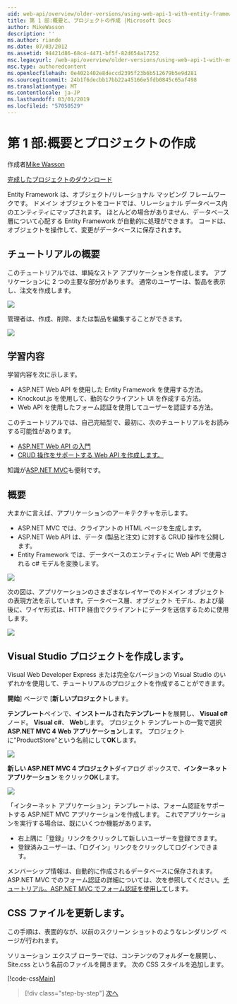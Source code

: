 ```yaml
---
uid: web-api/overview/older-versions/using-web-api-1-with-entity-framework-5/using-web-api-with-entity-framework-part-1
title: 第 1 部:概要と、プロジェクトの作成 |Microsoft Docs
author: MikeWasson
description: ''
ms.author: riande
ms.date: 07/03/2012
ms.assetid: 94421d86-68c4-4471-bf5f-82d654a17252
msc.legacyurl: /web-api/overview/older-versions/using-web-api-1-with-entity-framework-5/using-web-api-with-entity-framework-part-1
msc.type: authoredcontent
ms.openlocfilehash: 0e4021402e8deccd2395f23b6b512679b5e9d281
ms.sourcegitcommit: 24b1f6decbb17bb22a45166e5fdb0845c65af498
ms.translationtype: MT
ms.contentlocale: ja-JP
ms.lasthandoff: 03/01/2019
ms.locfileid: "57050529"
---
```

<a name="part-1-overview-and-creating-the-project"></a>第 1 部:概要とプロジェクトの作成
====================
作成者[Mike Wasson](https://github.com/MikeWasson)

[完成したプロジェクトのダウンロード](http://code.msdn.microsoft.com/ASP-NET-Web-API-with-afa30545)

Entity Framework は、オブジェクト/リレーショナル マッピング フレームワークです。 ドメイン オブジェクトをコードでは、リレーショナル データベース内のエンティティにマップされます。 ほとんどの場合がありません、データベース層について心配する Entity Framework が自動的に処理ができます。 コードは、オブジェクトを操作して、変更がデータベースに保存されます。

## <a name="about-the-tutorial"></a>チュートリアルの概要

このチュートリアルでは、単純なストア アプリケーションを作成します。 アプリケーションに 2 つの主要な部分があります。 通常のユーザーは、製品を表示し、注文を作成します。

![](using-web-api-with-entity-framework-part-1/_static/image1.png)

管理者は、作成、削除、または製品を編集することができます。

![](using-web-api-with-entity-framework-part-1/_static/image2.png)

## <a name="skills-youll-learn"></a>学習内容

学習内容を次に示します。

- ASP.NET Web API を使用した Entity Framework を使用する方法。
- Knockout.js を使用して、動的なクライアント UI を作成する方法。
- Web API を使用したフォーム認証を使用してユーザーを認証する方法。

このチュートリアルでは、自己完結型で、最初に、次のチュートリアルをお読みする可能性があります。

- [ASP.NET Web API の入門](../../getting-started-with-aspnet-web-api/tutorial-your-first-web-api.md)
- [CRUD 操作をサポートする Web API を作成します。](../creating-a-web-api-that-supports-crud-operations.md)

知識が[ASP.NET MVC](../../../../mvc/index.md)も便利です。

## <a name="overview"></a>概要

大まかに言えば、アプリケーションのアーキテクチャを示します。

- ASP.NET MVC では、クライアントの HTML ページを生成します。
- ASP.NET Web API は、データ (製品と注文) に対する CRUD 操作を公開します。
- Entity Framework では、データベースのエンティティに Web API で使用される c# モデルを変換します。

![](using-web-api-with-entity-framework-part-1/_static/image3.png)

次の図は、アプリケーションのさまざまなレイヤーでのドメイン オブジェクトの表現方法を示しています。データベース層、オブジェクト モデル、および最後に、ワイヤ形式は、HTTP 経由でクライアントにデータを送信するために使用します。

![](using-web-api-with-entity-framework-part-1/_static/image4.png)

## <a name="create-the-visual-studio-project"></a>Visual Studio プロジェクトを作成します。

Visual Web Developer Express または完全なバージョンの Visual Studio のいずれかを使用して、チュートリアルのプロジェクトを作成することができます。

**開始**] ページで [**新しいプロジェクト**します。

**テンプレート**ペインで、**インストールされたテンプレート**を展開し、 **Visual c#** ノード。 **Visual c#**、 **Web**します。 プロジェクト テンプレートの一覧で選択**ASP.NET MVC 4 Web アプリケーション**します。 プロジェクトに"ProductStore"という名前にして**OK**します。

![](using-web-api-with-entity-framework-part-1/_static/image5.png)

**新しい ASP.NET MVC 4 プロジェクト**ダイアログ ボックスで、**インターネット アプリケーション** をクリック**OK**します。

![](using-web-api-with-entity-framework-part-1/_static/image6.png)

「インターネット アプリケーション」テンプレートは、フォーム認証をサポートする ASP.NET MVC アプリケーションを作成します。 これでアプリケーションを実行する場合は、既にいくつか機能があります。

- 右上隅に「登録」リンクをクリックして新しいユーザーを登録できます。
- 登録済みユーザーは、「ログイン」リンクをクリックしてログインできます。

メンバーシップ情報は、自動的に作成されるデータベースに保存されます。 ASP.NET MVC でのフォーム認証の詳細については、次を参照してください。[チュートリアル。ASP.NET MVC でフォーム認証を使用して](https://msdn.microsoft.com/library/ff398049(VS.98).aspx)します。

## <a name="update-the-css-file"></a>CSS ファイルを更新します。

この手順は、表面的なが、以前のスクリーン ショットのようなレンダリング ページが行われます。

ソリューション エクスプ ローラーでは、コンテンツのフォルダーを展開し、Site.css という名前のファイルを開きます。 次の CSS スタイルを追加します。

[!code-css[Main](using-web-api-with-entity-framework-part-1/samples/sample1.css)]

> [!div class="step-by-step"]
> [次へ](using-web-api-with-entity-framework-part-2.md)
